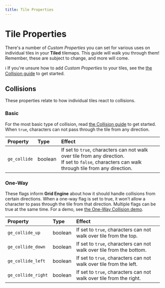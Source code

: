 ```yaml
---
title: Tile Properties
---
```


# Tile Properties

There's a number of _Custom Properties_ you can set for various uses on individual tiles in your **Tiled** tilemaps. This guide will walk you through them! Remember, these are subject to change, and more will come.

ℹ️ If you're unsure how to add _Custom Properties_ to your tiles, see the [the Collision guide](collision) to get started.

## Collisions

These properties relate to how individual tiles react to collisions.

### Basic

For the most basic type of collision, read [the Collision guide](collision) to get started. When `true`, characters can not pass through the tile from any direction.

| Property     | Type    | Effect                                                                                                                                              |
| :----------- | :------ | :-------------------------------------------------------------------------------------------------------------------------------------------------- |
| `ge_collide` | boolean | If set to `true`, characters can not walk over tile from any direction. <br>If set to `false`, characters can walk through tile from any direction. |

### One-Way

These flags inform **Grid Engine** about how it should handle collisions from certain directions. When a one-way flag is set to true, it won't allow a character to pass through the tile from that direction. Multiple flags can be true at the same time. For a demo, see [the One-Way Collision demo](../examples/one-way-collision).

| Property           | Type    | Effect                                                               |
| :----------------- | :------ | :------------------------------------------------------------------- |
| `ge_collide_up`    | boolean | If set to `true`, characters can not walk over tile from the top.    |
| `ge_collide_down`  | boolean | If set to `true`, characters can not walk over tile from the bottom. |
| `ge_collide_left`  | boolean | If set to `true`, characters can not walk over tile from the left.   |
| `ge_collide_right` | boolean | If set to `true`, characters can not walk over tile from the right.  |
